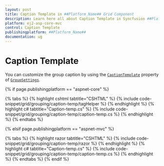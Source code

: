 ```yaml
---
layout: post
title: Caption Template in ##Platform_Name## Grid Component
description: Learn here all about Caption Template in Syncfusion ##Platform_Name## Grid component of Syncfusion Essential JS 2 and more.
platform: ej2-asp-core-mvc
control: Caption Template
publishingplatform: ##Platform_Name##
documentation: ug
---
```



# Caption Template

You can customize the group caption by using the [`CaptionTemplate`](https://help.syncfusion.com/cr/aspnetcore-js2/Syncfusion.EJ2.Grids.GridGroupSettings.html#Syncfusion_EJ2_Grids_GridGroupSettings_CaptionTemplate) property of [`GroupSettings`](https://help.syncfusion.com/cr/aspnetcore-js2/Syncfusion.EJ2.Grids.GridGroupSettings.html).

{% if page.publishingplatform == "aspnet-core" %}

{% tabs %}
{% highlight cshtml tabtitle="CSHTML" %}
{% include code-snippet/grid/grouping/caption-temp/tagHelper %}
{% endhighlight %}
{% highlight c# tabtitle="Caption-temp.cs" %}
{% include code-snippet/grid/grouping/caption-temp/caption-temp.cs %}
{% endhighlight %}
{% endtabs %}

{% elsif page.publishingplatform == "aspnet-mvc" %}

{% tabs %}
{% highlight razor tabtitle="CSHTML" %}
{% include code-snippet/grid/grouping/caption-temp/razor %}
{% endhighlight %}
{% highlight c# tabtitle="Caption-temp.cs" %}
{% include code-snippet/grid/grouping/caption-temp/caption-temp.cs %}
{% endhighlight %}
{% endtabs %}
{% endif %}

